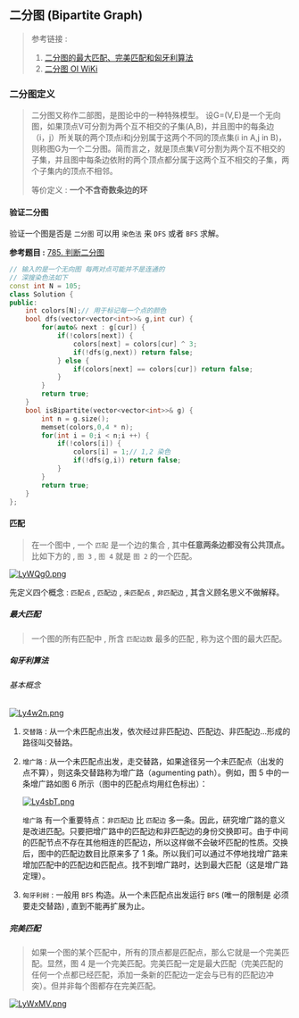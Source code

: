 #

## 二分图 (Bipartite Graph)

> 参考链接 :
>
> 1. [二分图的最大匹配、完美匹配和匈牙利算法](https://www.renfei.org/blog/bipartite-matching.html)
> 2. [二分图 OI WiKi](https://oi-wiki.org/graph/bi-graph/)

### 二分图定义

> 二分图又称作二部图，是图论中的一种特殊模型。
> 设G=(V,E)是一个无向图，如果顶点V可分割为两个互不相交的子集(A,B)，并且图中的每条边（i，j）所关联的两个顶点i和j分别属于这两个不同的顶点集(i in A,j in B)，则称图G为一个二分图。简而言之，就是顶点集V可分割为两个互不相交的子集，并且图中每条边依附的两个顶点都分属于这两个互不相交的子集，两个子集内的顶点不相邻。
>
> 等价定义 : **一个不含奇数条边的环**

#### 验证二分图

验证一个图是否是 `二分图` 可以用 `染色法` 来 `DFS` 或者 `BFS` 求解。

**参考题目 :** [785. 判断二分图](https://leetcode-cn.com/problems/is-graph-bipartite/)

```cpp
// 输入的是一个无向图 每两对点可能并不是连通的
// 深搜染色法如下
const int N = 105;
class Solution {
public:
    int colors[N];// 用于标记每一个点的颜色
    bool dfs(vector<vector<int>>& g,int cur) {
        for(auto& next : g[cur]) {
            if(!colors[next]) {
                colors[next] = colors[cur] ^ 3; 
                if(!dfs(g,next)) return false;
            } else {
                if(colors[next] == colors[cur]) return false;
            }
        }
        return true;
    }
    bool isBipartite(vector<vector<int>>& g) {
        int n = g.size();
        memset(colors,0,4 * n);
        for(int i = 0;i < n;i ++) {
            if(!colors[i]) {
                colors[i] = 1;// 1,2 染色
                if(!dfs(g,i)) return false;
            }
        }
        return true;
    }
};
```

#### 匹配

> 在一个图中 , 一个 `匹配` 是一个边的集合 , 其中**任意两条边都没有公共顶点。** 比如下方的 , `图 3` , `图 4` 就是 `图 2` 的一个匹配。

[![LyWQg0.png](https://s1.ax1x.com/2022/04/21/LyWQg0.png)](https://imgtu.com/i/LyWQg0)

先定义四个概念 : `匹配点` , `匹配边` , `未匹配点` , `非匹配边` , 其含义顾名思义不做解释。

##### 最大匹配

> 一个图的所有匹配中 , 所含 `匹配边数` 最多的匹配 , 称为这个图的最大匹配。

##### 匈牙利算法

###### 基本概念

[![Ly4w2n.png](https://s1.ax1x.com/2022/04/21/Ly4w2n.png)](https://imgtu.com/i/Ly4w2n)

1. `交替路` : 从一个未匹配点出发，依次经过非匹配边、匹配边、非匹配边…形成的路径叫交替路。
2. `增广路` : 从一个未匹配点出发，走交替路，如果途径另一个未匹配点（出发的点不算），则这条交替路称为增广路（agumenting path）。例如，图 5 中的一条增广路如图 6 所示（图中的匹配点均用红色标出）：

    [![Ly4sbT.png](https://s1.ax1x.com/2022/04/21/Ly4sbT.png)](https://imgtu.com/i/Ly4sbT)

    `增广路` 有一个重要特点：`非匹配边` 比 `匹配边` 多一条。因此，研究增广路的意义是改进匹配。只要把增广路中的匹配边和非匹配边的身份交换即可。由于中间的匹配节点不存在其他相连的匹配边，所以这样做不会破坏匹配的性质。交换后，图中的匹配边数目比原来多了 1 条。所以我们可以通过不停地找增广路来增加匹配中的匹配边和匹配点。找不到增广路时，达到最大匹配（这是增广路定理）。

3. `匈牙利树` : 一般用 `BFS` 构造。从一个未匹配点出发运行 `BFS` (唯一的限制是 必须要走交替路) , 直到不能再扩展为止。

##### 完美匹配

> 如果一个图的某个匹配中，所有的顶点都是匹配点，那么它就是一个完美匹配。显然，图 4 是一个完美匹配。完美匹配一定是最大匹配（完美匹配的任何一个点都已经匹配，添加一条新的匹配边一定会与已有的匹配边冲突）。但并非每个图都存在完美匹配。

[![LyWxMV.png](https://s1.ax1x.com/2022/04/21/LyWxMV.png)](https://imgtu.com/i/LyWxMV)
